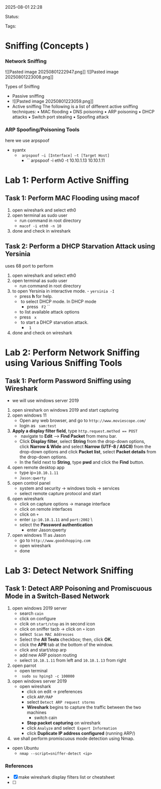 2025-08-01 22:28

Status:

Tags:

# Sniffing (Concepts )

### Network Sniffing
![[Pasted image 20250801222947.png]]
![[Pasted image 20250801223008.png]]

Types of Sniffing
-  Passive sniffing 
- ![[Pasted image 20250801223059.png]]
- Active sniffing
The following is a list of different active sniffing techniques: ▪ MAC flooding ▪ DNS poisoning ▪ ARP poisoning ▪ DHCP attacks ▪ Switch port stealing ▪ Spoofing attack

### ARP Spoofing/Poisoning Tools
here we use arpspoof 
- syantx 
	- `` arpspoof –i [Interface] –t [Target Host]``
		- `` arpspoof -i eth0 -t 10.10.1.13 10.10.1.11

# Lab 1: Perform Active Sniffing
## Task 1: Perform MAC Flooding using macof
1. open wireshark and select eth0
2. open terminal as sudo user 
	- run command in root directory
	- ``macof -i eth0 -n 10``
3. done and check in wireshark 

## Task 2: Perform a DHCP Starvation Attack using Yersinia
uses 68 port to perform 
1. open wireshark and select eth0
2. open terminal as sudo user 
	- run command in root directory
3. to open Yersinia in interactive mode.
		- ``yersinia -I ``
	- press **h** for help.
	-  to select DHCP mode. In DHCP mode
		- press `` F2``  ``
	- to list available attack options
	- press `` x``
	-  to start a DHCP starvation attack.
		- `` 1``
4. done and check on wireshark 

# Lab 2: Perform Network Sniffing using Various Sniffing Tools

## Task 1: Perform Password Sniffing using Wireshark
- we will use windows server  2019
1. open sireshark on windows 2019 and start capturing
2. open windows 11
	- Open any web browser, and go to ``http://www.moviescope.com/``
	- login as `` sam:test``
3. **Apply a display filter field**, type ``http.request.method == POST``
	-  navigate to **Edit** --> **Find Packet** from menu bar.
	- Click **Display filter**, select **String** from the drop-down options, click **Narrow & Wide** and select **Narrow (UTF-8 / ASCII)** from the drop-down options and click **Packet list**, select **Packet details** from the drop-down options.
    - In the field next to **String**, type **pwd** and click the **Find** button.
4. open remote desktop app
	- type ip=``10.10.1.11``
	- ``Jason:qwerty``
5. open control panel
	- system  and security -> windows tools -> services 
	- select remote capture protocol and start 
6. open wireshark 
	- click on capture options -> manage interface
	- click on remote interfaces 
	- click on ``+``
	- enter ``ip:10.10.1.11`` and ``port:2002`` \
	- select the **Password authentication** 
		- enter Jason:qwerty
7. open windows 11 as Jason
	- go to ``http://www.goodshopping.com``
	- open wireshark 
	- done 
# Lab 3: Detect Network Sniffing
## Task 1: Detect ARP Poisoning and Promiscuous Mode in a Switch-Based Network

1. open windows 2019 server 
	- search ``cain``
	- click on configure
	- clcik on ``start/stop`` as in second icon 
	- click on sniffer tacb -> click on ``+`` icon 
	- select  ``Scan MAC Addresses``
	- Select the **All Tests** checkbox; then, click **OK**.
	- click the **APR** tab at the bottom of the window.
	- click and start/stop arp 
	- add new ARP poison routing 
	- select  ``10.10.1.11`` from left and ``10.10.1.13`` from right  
2. open parrot  
	-  open terminal 
	- `` sudo su hping3 -c 100000``
3. open windows server 2019
	- open wireshark 
		- click on edit -> preferences
		- click ``ARP/RAP`` 
		- select ``Detect ARP request storms``
		-   **Wireshark** begins to capture the traffic between the two machines
			- switch cain
		- **Stop packet capturing** on wireshark 
		- click ``Analyze`` and select  ``Expert Information``
		- click **Duplicate IP address configured** (running ARP/)
4.  we shall perform promiscuous mode detection using Nmap.
- open Ubuntu 
	- ``nmap --script=sniffer-detect <ip> ``
### References
- [x] make wireshark display filters list or cheatsheet
- [ ]  